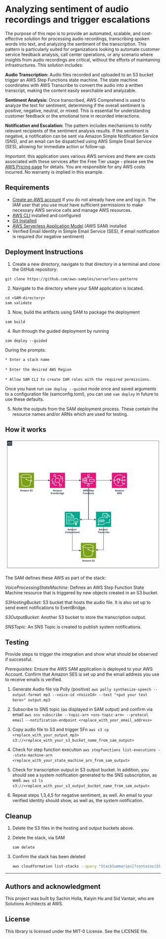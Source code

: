 # Analyzing sentiment of audio recordings and trigger escalations

The purpose of this repo is to provide an automated, scalable, and cost-effective solution for processing audio recordings, transcribing spoken words into text, and analyzing the sentiment of the transcription. This pattern is particularly suited for organizations looking to automate customer service feedback analysis, call center operations, or any scenario where insights from audio recordings are critical, without the efforts of maintaining infrastructures. This solution includes:

**Audio Transcription:** Audio files recorded and uploaded to an S3 bucket trigger an AWS Step Functions state machine. The state machine coordinates with AWS Transcribe to convert the audio into a written transcript, making the content easily searchable and analyzable.

**Sentiment Analysis:** Once transcribed, AWS Comprehend is used to analyze the text for sentiment, determining if the overall sentiment is positive, negative, neutral, or mixed. This is essential for understanding customer feedback or the emotional tone in recorded interactions.

**Notification and Escalation:** The pattern includes mechanisms to notify relevant recipients of the sentiment analysis results. If the sentiment is negative, a notification can be sent via Amazon Simple Notification Service (SNS), and an email can be dispatched using AWS Simple Email Service (SES), allowing for immediate action or follow-up.

*Important:* this application uses various AWS services and there are costs associated with these services after the Free Tier usage - please see the [AWS Pricing page](https://aws.amazon.com/pricing/) for details. You are responsible for any AWS costs incurred. No warranty is implied in this example.

## Requirements

* [Create an AWS account](https://portal.aws.amazon.com/gp/aws/developer/registration/index.html) if you do not already have one and log in. The IAM user that you use must have sufficient permissions to make necessary AWS service calls and manage AWS resources.
* [AWS CLI](https://docs.aws.amazon.com/cli/latest/userguide/install-cliv2.html) installed and configured
* [Git Installed](https://git-scm.com/book/en/v2/Getting-Started-Installing-Git)
* [AWS Serverless Application Model](https://docs.aws.amazon.com/serverless-application-model/latest/developerguide/serverless-sam-cli-install.html) (AWS SAM) installed
* Verified Email Identity in Simple Email Service (SES), if email notification is required (for negative sentiment)

## Deployment Instructions

1. Create a new directory, navigate to that directory in a terminal and clone the GitHub repository:

``` 
git clone https://github.com/aws-samples/serverless-patterns
```
2. Navigate to the directory where your SAM application is located. 

```
cd <SAM-directory>
sam validate 
```
3. Now, build the artifacts using SAM to package the deployment

```
sam build
```

4. Run through the guided deployment by running

```
sam deploy --guided 

```
During the prompts:

    * Enter a stack name

    * Enter the desired AWS Region

    * Allow SAM CLI to create IAM roles with the required permissions.

Once you have run `sam deploy --guided` mode once and saved arguments to a configuration file (samconfig.toml), you can use `sam deploy` in future to use these defaults.

5. Note the outputs from the SAM deployment process. These contain the resource names and/or ARNs which are used for testing.

## How it works

![architecture_diagram](./images/architecture.png)

The SAM defines these AWS as part of the stack: 

*VoiceProcessingStateMachine:* Defines an AWS Step Function State Machine resource that is triggered by new objects created in an S3 bucket. 

*S3HostingBucket:* S3 bucket that hosts the audio file. It is also set up to send event notifications to EventBridge. 

*S3OutputBucket:* Another S3 bucket to store the transcription output. 

*SNSTopic:* An SNS Topic is created to publish system notifications. 


## Testing

Provide steps to trigger the integration and show what should be observed if successful.

*Prerequisites:* Ensure the AWS SAM application is deployed to your AWS Account. Confirm that Amazon SES is set up and the email address you use to receive emails is verified. 

1. Generate Audio file via Polly (positive) ``` aws polly synthesize-speech --output-format mp3 --voice-id <VoiceId> --text "<put your text here>" output.mp3 ```

1. Subscribe to SNS topic (as displayed in SAM output) and confirm via email ```aws sns subscribe --topic-arn <sns-topic-arn> --protocol email --notification-endpoint <replace_with_your_email_address>```

1. Copy audio file to S3 and trigger SFn ```aws s3 cp <replace_with_your_output_mp3> s3://<replace_with_your_s3_bucket_name_from_sam_output>```

1. Check for step function execution ```aws stepfunctions list-executions --state-machine-arn <replace_with_your_state_machine_arn_from_sam_output>```

1. Check for transcription output in S3 output bucket. In addition, you should see a system notification generated to the SNS subscription, as well. ```aws s3 ls s3://<replace_with_your_s3_output_bucket_name_from_sam_output>```

1. Repeat steps 1,3,4,5 for negative sentiment, as well. An email to your verified identity should show, as well as, the system notification.

## Cleanup
 
1. Delete the S3 files in the hosting and output buckets above.

1. Delete the stack, via SAM
    ```
    sam delete
    ```
1. Confirm the stack has been deleted
    ```bash
    aws cloudformation list-stacks --query "StackSummaries[?contains(StackName,'STACK_NAME')].StackStatus"
    ```
    
----
## Authors and acknowledgment
This project was built by Sachin Holla, Kaiyin Hu and Sid Vantair, who are Solutions Architects at AWS.

## License
This library is licensed under the MIT-0 License. See the LICENSE file.
